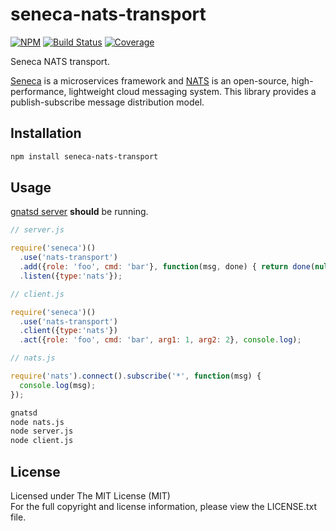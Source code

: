 # seneca-nats-transport

[![NPM][npm-image]][npm-url] [![Build Status][travis-image]][travis-url] [![Coverage][coverage-image]][coverage-url]

Seneca NATS transport.

[Seneca](http://senecajs.org/) is a microservices framework and [NATS](http://nats.io/) is 
an open-source, high-performance, lightweight cloud messaging system. This library provides
a publish-subscribe message distribution model.

## Installation

```bash
npm install seneca-nats-transport
```

## Usage

[gnatsd server](http://nats.io/download/) **should** be running.

```javascript
// server.js

require('seneca')()
  .use('nats-transport')
  .add({role: 'foo', cmd: 'bar'}, function(msg, done) { return done(null, msg); })
  .listen({type:'nats'});
```

```javascript
// client.js

require('seneca')()
  .use('nats-transport')
  .client({type:'nats'})
  .act({role: 'foo', cmd: 'bar', arg1: 1, arg2: 2}, console.log);
```

```javascript
// nats.js

require('nats').connect().subscribe('*', function(msg) {
  console.log(msg);
});
```

```bash
gnatsd
node nats.js
node server.js
node client.js
```

## License

Licensed under The MIT License (MIT)  
For the full copyright and license information, please view the LICENSE.txt file.

[npm-url]: http://npmjs.org/package/seneca-nats-transport
[npm-image]: https://badge.fury.io/js/seneca-nats-transport.svg

[travis-url]: https://travis-ci.org/devfacet/seneca-nats-transport
[travis-image]: https://travis-ci.org/devfacet/seneca-nats-transport.svg?branch=master

[coverage-url]: https://coveralls.io/github/devfacet/seneca-nats-transport?branch=master
[coverage-image]: https://coveralls.io/repos/github/devfacet/seneca-nats-transport/badge.svg?branch=master
